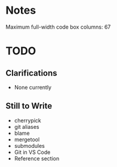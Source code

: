 # Notes

Maximum full-width code box columns: 67

# TODO

## Clarifications

* None currently

## Still to Write

* cherrypick
* git aliases
* blame
* mergetool
* submodules
* Git in VS Code
* Reference section
